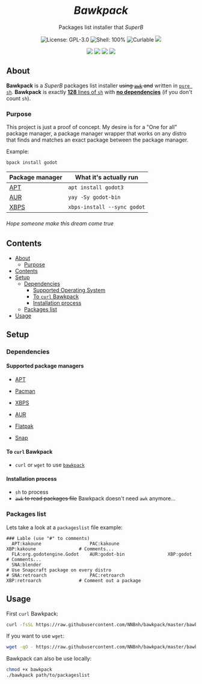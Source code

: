 <h1 align="center"><i>Bawkpack</i></h1>
<p align="center">Packages list installer that <i>SuperB</i></p>
<p align="center"><img src="https://img.shields.io/github/license/NNBnh/b.sh?labelColor=073551&color=4EAA25&style=for-the-badge" alt="License: GPL-3.0"> <img src="https://img.shields.io/github/languages/top/NNBnh/b.sh?logo=gnu-bash&labelColor=073551&color=4EAA25&logoColor=FFFFFF&style=for-the-badge" alt="Shell: 100%"> <img src="https://img.shields.io/badge/curl-able-%234EAA25.svg?labelColor=073551&style=for-the-badge&logo=curl&logoColor=FFFFFF" alt="Curlable"> <img src="https://img.shields.io/github/last-commit/NNBnh/b.sh?labelColor=073551&color=4EAA25&style=for-the-badge"></p>
<p align="center"><img src="https://img.shields.io/github/watchers/NNBnh/b.sh?labelColor=073551&color=4EAA25&style=flat-square"> <img src="https://img.shields.io/github/stars/NNBnh/b.sh?labelColor=073551&color=4EAA25&style=flat-square"> <img src="https://img.shields.io/github/forks/NNBnh/b.sh?labelColor=073551&color=4EAA25&style=flat-square"> <img src="https://img.shields.io/github/issues/NNBnh/b.sh?labelColor=073551&color=4EAA25&style=flat-square"></p>

## About
**Bawkpack** is a *SuperB* packages list installer ~~using [`awk`](https://www.gnu.org/software/gawk/manual/gawk.html) and~~ written in [`pure sh`](https://github.com/dylanaraps/pure-sh-bible). **Bawkpack** is exactly [**128** lines of `sh`](bawkpack#L128) with [**no dependencies**](#dependencies) (if you don't count `sh`).

### Purpose

This project is just a proof of concept. My desire is for a "One for all" package manager, a package manager wrapper that works on any distro that finds and matches an exact package between the package manager.

Example:

```sh
bpack install godot
```

|Package manager|What it's actually run|
|-|-|
|[APT](https://wiki.debian.org/Apt)|`apt install godot3`|
|[AUR](https://wiki.archlinux.org/index.php/Arch_User_Repository)|`yay -Sy godot-bin`|
|[XBPS](https://docs.voidlinux.org/xbps/index.html)|`xbps-install --sync godot`|

###### Hope someone make this dream come true

## Contents
- [About](#about)
  - [Purpose](#purpose)
- [Contents](#contents)
- [Setup](#setup)
  - [Dependencies](#dependencies)
    - [Supported Operating System](#supported-operating-system)
    - [To `curl` Bawkpack](#to-curl-bawkpack)
    - [Installation process](#installation-process)
  - [Packages list](#Packages-list)
- [Usage](#usage)

## Setup
### Dependencies
#### Supported package managers
- [APT](https://wiki.debian.org/Apt)
- [Pacman](https://wiki.archlinux.org/index.php/Pacman)
- [XBPS](https://docs.voidlinux.org/xbps/index.html)


- [AUR](https://wiki.archlinux.org/index.php/Arch_User_Repository)
- [Flatpak](https://flatpak.org)
- [Snap](https://snapcraft.io)

#### To `curl` Bawkpack
- `curl` or `wget` to use [`bawkpack`](https://github.com/NNBnh/bawkpack)

#### Installation process
- `sh` to process
- ~~`awk` to read packages file~~ Bawkpack doesn't need `awk` anymore...

### Packages list
Lets take a look at a `packageslist` file example:

```
### Lable (use "#" to comments)
  APT:kakoune                  PAC:kakoune                  XBP:kakoune                # Comments...
  FLA:org.godotengine.Godot    AUR:godot-bin                XBP:godot                  # Comments...
  SNA:blender                                                                          # Use Snapcraft package on every distro
# SNA:retroarch                PAC:retroarch                XBP:retroarch              # Comment out a package
```

## Usage
First `curl` Bawkpack:

```sh
curl -fsSL https://raw.githubusercontent.com/NNBnh/bawkpack/master/bawkpack | sh
```

If you want to use `wget`:

```sh
wget -qO - https://raw.githubusercontent.com/NNBnh/bawkpack/master/bawkpack | sh
```

Bawkpack can also be use locally:

```sh
chmod +x bawkpack
./bawkpack path/to/packageslist
```
